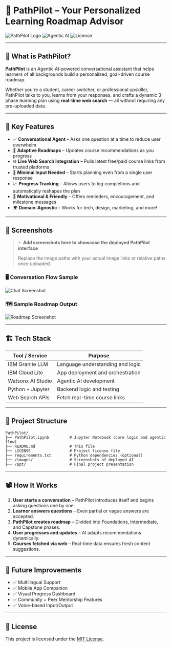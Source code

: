 # 🚀 PathPilot – Your Personalized Learning Roadmap Advisor

![PathPilot Logo](https://img.shields.io/badge/Built%20With-IBM%20Cloud%20%26%20Granite-blue.svg)
![Agentic AI](https://img.shields.io/badge/Agent-Type%3A%20Conversational-green)
![License](https://img.shields.io/github/license/SrushtiKumar/pathpilot)

---

## 🧠 What is PathPilot?

**PathPilot** is an Agentic AI-powered conversational assistant that helps learners of all backgrounds build a personalized, goal-driven course roadmap.

Whether you're a student, career switcher, or professional upskiller, PathPilot talks to you, learns from your responses, and crafts a dynamic 3-phase learning plan using **real-time web search** — all without requiring any pre-uploaded data.

---

## 🎯 Key Features

- ✅ **Conversational Agent** – Asks one question at a time to reduce user overwhelm
- 🔁 **Adaptive Roadmaps** – Updates course recommendations as you progress
- 🌐 **Live Web Search Integration** – Pulls latest free/paid course links from trusted platforms
- 🧩 **Minimal Input Needed** – Starts planning even from a single user response
- 📈 **Progress Tracking** – Allows users to log completions and automatically reshapes the plan
- 💬 **Motivational & Friendly** – Offers reminders, encouragement, and milestone messages
- 🌍 **Domain-Agnostic** – Works for tech, design, marketing, and more!

---

## 📸 Screenshots

> ✨ **Add screenshots here to showcase the deployed PathPilot interface**
> 
> Replace the image paths with your actual image links or relative paths once uploaded.

### 🖥️ Conversation Flow Sample
![Chat Screenshot](images/chat-screenshot.png)

### 🗺️ Sample Roadmap Output
![Roadmap Screenshot](images/roadmap-screenshot.png)

---

## 🏗️ Tech Stack

| Tool / Service         | Purpose                             |
|------------------------|-------------------------------------|
| IBM Granite LLM        | Language understanding and logic    |
| IBM Cloud Lite         | App deployment and orchestration    |
| Watsonx AI Studio      | Agentic AI development              |
| Python + Jupyter       | Backend logic and testing           |
| Web Search APIs        | Fetch real-time course links        |

---

## 📂 Project Structure

```plaintext
PathPilot/
├── PathPilot.ipynb         # Jupyter Notebook (core logic and agentic flow)
├── README.md               # This file
├── LICENSE                 # Project license file
├── requirements.txt        # Python dependencies (optional)
├── /images/                # Screenshots of deployed AI
├── /ppt/                   # Final project presentation
```

---

## 📽️ How It Works

1. **User starts a conversation** – PathPilot introduces itself and begins asking questions one by one.
2. **Learner answers questions** – Even partial or vague answers are accepted.
3. **PathPilot creates roadmap** – Divided into Foundations, Intermediate, and Capstone phases.
4. **User progresses and updates** – AI adapts recommendations dynamically.
5. **Courses fetched via web** – Real-time data ensures fresh content suggestions.

---

## 🌱 Future Improvements

- ✅ Multilingual Support  
- ✅ Mobile App Companion  
- ✅ Visual Progress Dashboard  
- ✅ Community + Peer Mentorship Features  
- ✅ Voice-based Input/Output  

---

## 📝 License

This project is licensed under the [MIT License](LICENSE).




